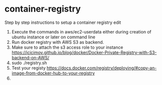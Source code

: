 # container-registry
Step by step instructions to setup a container registry
edit
1. Execute the commands in aws/ec2-userdata either during creation of ubuntu instance or later on command line
1. Run docker registry with AWS S3 as backend. 
1. Make sure to attach the s3 access role to your instance https://icicimov.github.io/blog/docker/Docker-Private-Registry-with-S3-backend-on-AWS/
1. sudo ./registry.sh
1. Test your registy https://docs.docker.com/registry/deploying/#copy-an-image-from-docker-hub-to-your-registry
1. 
